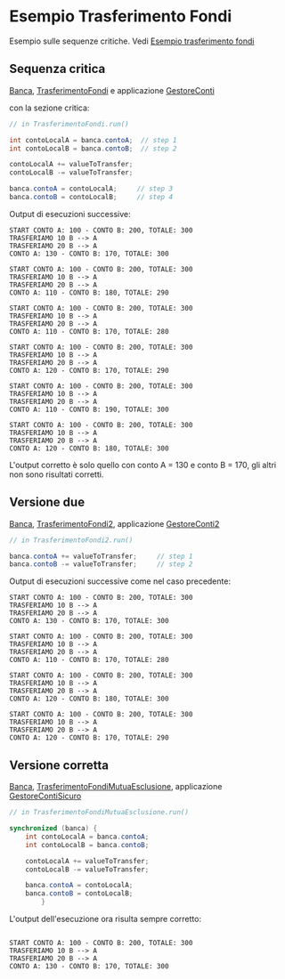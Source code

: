 # Esempio Trasferimento Fondi

Esempio sulle sequenze critiche. 
Vedi [Esempio trasferimento fondi](https://checksound.gitbook.io/corsojava/i-thread-e-concorrenza/thread-interference#esempio-trasferimento-fondi)

## Sequenza critica

[Banca](./src/Banca.java), 
[TrasferimentoFondi](./src/TrasferimentoFondi.java) e applicazione 
[GestoreConti](./src/GestoreConti.java)

con la sezione critica:

```java
// in TrasferimentoFondi.run()

int contoLocalA = banca.contoA;  // step 1
int contoLocalB = banca.contoB;  // step 2

contoLocalA += valueToTransfer;
contoLocalB -= valueToTransfer;

banca.contoA = contoLocalA;     // step 3
banca.contoB = contoLocalB;     // step 4

```

Output di esecuzioni successive:

```
START CONTO A: 100 - CONTO B: 200, TOTALE: 300
TRASFERIAMO 10 B --> A
TRASFERIAMO 20 B --> A
CONTO A: 130 - CONTO B: 170, TOTALE: 300

START CONTO A: 100 - CONTO B: 200, TOTALE: 300
TRASFERIAMO 10 B --> A
TRASFERIAMO 20 B --> A
CONTO A: 110 - CONTO B: 180, TOTALE: 290

START CONTO A: 100 - CONTO B: 200, TOTALE: 300
TRASFERIAMO 10 B --> A
TRASFERIAMO 20 B --> A
CONTO A: 110 - CONTO B: 170, TOTALE: 280

START CONTO A: 100 - CONTO B: 200, TOTALE: 300
TRASFERIAMO 10 B --> A
TRASFERIAMO 20 B --> A
CONTO A: 120 - CONTO B: 170, TOTALE: 290

START CONTO A: 100 - CONTO B: 200, TOTALE: 300
TRASFERIAMO 10 B --> A
TRASFERIAMO 20 B --> A
CONTO A: 110 - CONTO B: 190, TOTALE: 300

START CONTO A: 100 - CONTO B: 200, TOTALE: 300
TRASFERIAMO 10 B --> A
TRASFERIAMO 20 B --> A
CONTO A: 120 - CONTO B: 180, TOTALE: 300

```

L'output corretto è solo quello con conto A = 130 e conto B = 170, gli altri non sono 
risultati corretti.

## Versione due

[Banca](./src/Banca.java),
[TrasferimentoFondi2](./src/TrasferimentoFondi2.java),
applicazione [GestoreConti2](./src/GestoreConti2.java)

```java
// in TrasferimentoFondi2.run()

banca.contoA += valueToTransfer;     // step 1
banca.contoB -= valueToTransfer;     // step 2
```

Output di esecuzioni successive come nel caso precedente:

```
START CONTO A: 100 - CONTO B: 200, TOTALE: 300
TRASFERIAMO 10 B --> A
TRASFERIAMO 20 B --> A
CONTO A: 130 - CONTO B: 170, TOTALE: 300

START CONTO A: 100 - CONTO B: 200, TOTALE: 300
TRASFERIAMO 10 B --> A
TRASFERIAMO 20 B --> A
CONTO A: 110 - CONTO B: 170, TOTALE: 280

START CONTO A: 100 - CONTO B: 200, TOTALE: 300
TRASFERIAMO 10 B --> A
TRASFERIAMO 20 B --> A
CONTO A: 120 - CONTO B: 180, TOTALE: 300

START CONTO A: 100 - CONTO B: 200, TOTALE: 300
TRASFERIAMO 10 B --> A
TRASFERIAMO 20 B --> A
CONTO A: 120 - CONTO B: 170, TOTALE: 290
```
## Versione corretta

[Banca](./src/Banca.java),
[TrasferimentoFondiMutuaEsclusione](./src/TrasferimentoFondiMutuaEsclusione.java),
applicazione [GestoreContiSicuro](./src/GestoreContiSicuro.java)

```java
// in TrasferimentoFondiMutuaEsclusione.run()

synchronized (banca) {
    int contoLocalA = banca.contoA;
    int contoLocalB = banca.contoB;

    contoLocalA += valueToTransfer;
    contoLocalB -= valueToTransfer;

    banca.contoA = contoLocalA;
    banca.contoB = contoLocalB;
        }

```
L'output dell'esecuzione ora risulta sempre corretto:

```

START CONTO A: 100 - CONTO B: 200, TOTALE: 300
TRASFERIAMO 10 B --> A
TRASFERIAMO 20 B --> A
CONTO A: 130 - CONTO B: 170, TOTALE: 300

```
